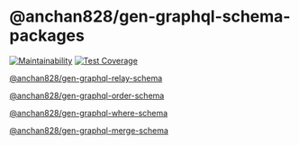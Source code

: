 # @anchan828/gen-graphql-schema-packages

[![Maintainability](https://api.codeclimate.com/v1/badges/0e93b973d50a17488588/maintainability)](https://codeclimate.com/github/anchan828/gen-graphql-schema/maintainability)
[![Test Coverage](https://api.codeclimate.com/v1/badges/0e93b973d50a17488588/test_coverage)](https://codeclimate.com/github/anchan828/gen-graphql-schema/test_coverage)

[@anchan828/gen-graphql-relay-schema](https://github.com/anchan828/gen-graphql-schema/tree/master/packages/relay-schema)

[@anchan828/gen-graphql-order-schema](https://github.com/anchan828/gen-graphql-schema/tree/master/packages/order-schema)

[@anchan828/gen-graphql-where-schema](https://github.com/anchan828/gen-graphql-schema/tree/master/packages/where-schema)

[@anchan828/gen-graphql-merge-schema](https://github.com/anchan828/gen-graphql-schema/tree/master/packages/merge-schema)
